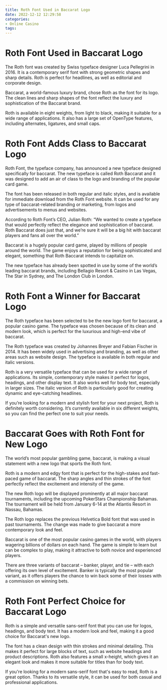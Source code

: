 ```yaml
---
title: Roth Font Used in Baccarat Logo
date: 2022-12-12 12:29:58
categories:
- Online Casino
tags:
---
```



#  Roth Font Used in Baccarat Logo

The Roth font was created by Swiss typeface designer Luca Pellegrini in 2016. It is a contemporary serif font with strong geometric shapes and sharp details. Roth is perfect for headlines, as well as editorial and corporate design.

Baccarat, a world-famous luxury brand, chose Roth as the font for its logo. The clean lines and sharp shapes of the font reflect the luxury and sophistication of the Baccarat brand.

Roth is available in eight weights, from light to black, making it suitable for a wide range of applications. It also has a large set of OpenType features, including alternates, ligatures, and small caps.

#  Roth Font Adds Class to Baccarat Logo

Roth Font, the typeface company, has announced a new typeface designed specifically for baccarat. The new typeface is called Roth Baccarat and it was designed to add an air of class to the logo and branding of the popular card game.

The font has been released in both regular and italic styles, and is available for immediate download from the Roth Font website. It can be used for any type of baccarat-related branding or marketing, from logos and advertisements to menus and websites.

According to Roth Font’s CEO, Julian Roth: “We wanted to create a typeface that would perfectly reflect the elegance and sophistication of baccarat. Roth Baccarat does just that, and we’re sure it will be a big hit with baccarat players and fans all over the world.”

Baccarat is a hugely popular card game, played by millions of people around the world. The game enjoys a reputation for being sophisticated and elegant, something that Roth Baccarat intends to capitalize on.

The new typeface has already been spotted in use by some of the world’s leading baccarat brands, including Bellagio Resort & Casino in Las Vegas, The Star in Sydney, and The London Club in London.

#  Roth Font a Winner for Baccarat Logo

The Roth typeface has been selected to be the new logo font for baccarat, a popular casino game. The typeface was chosen because of its clean and modern look, which is perfect for the luxurious and high-end vibe of baccarat.

The Roth typeface was created by Johannes Breyer and Fabian Fischer in 2014. It has been widely used in advertising and branding, as well as other areas such as website design. The typeface is available in both regular and italic versions.

Roth is a very versatile typeface that can be used for a wide range of applications. Its simple, contemporary style makes it perfect for logos, headings, and other display text. It also works well for body text, especially in larger sizes. The italic version of Roth is particularly good for creating dynamic and eye-catching headlines.

If you’re looking for a modern and stylish font for your next project, Roth is definitely worth considering. It’s currently available in six different weights, so you can find the perfect one to suit your needs.

#  Baccarat Goes with Roth Font for New Logo

The world’s most popular gambling game, baccarat, is making a visual statement with a new logo that sports the Roth font.

Roth is a modern and edgy font that is perfect for the high-stakes and fast-paced game of baccarat. The sharp angles and thin strokes of the font perfectly reflect the excitement and intensity of the game.

The new Roth logo will be displayed prominently at all major baccarat tournaments, including the upcoming PokerStars Championship Bahamas. The tournament will be held from January 6-14 at the Atlantis Resort in Nassau, Bahamas.

The Roth logo replaces the previous Helvetica Bold font that was used in past tournaments. The change was made to give baccarat a more contemporary look and feel.

Baccarat is one of the most popular casino games in the world, with players wagering billions of dollars on each hand. The game is simple to learn but can be complex to play, making it attractive to both novice and experienced players.

There are three variants of baccarat – banker, player, and tie – with each offering its own level of excitement. Banker is typically the most popular variant, as it offers players the chance to win back some of their losses with a commission on winning bets.

#  Roth Font Perfect Choice for Baccarat Logo

Roth is a simple and versatile sans-serif font that you can use for logos, headings, and body text. It has a modern look and feel, making it a good choice for Baccarat's new logo.

The font has a clean design with thin strokes and minimal detailing. This makes it perfect for large blocks of text, such as website headings and product descriptions. Roth also features a small x-height, which gives it an elegant look and makes it more suitable for titles than for body text.

If you're looking for a modern sans-serif font that's easy to read, Roth is a great option. Thanks to its versatile style, it can be used for both casual and professional applications.